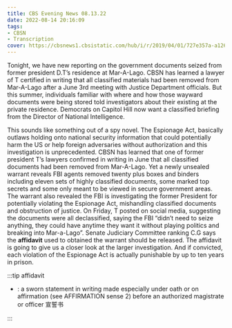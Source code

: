 ```yaml
---
title: CBS Evening News 08.13.22
date: 2022-08-14 20:16:09
tags:
- CBSN
- Transcription
cover: https://cbsnews1.cbsistatic.com/hub/i/r/2019/04/01/727e357a-a126-4138-a2c5-4d3222669d57/thumbnail/640x360/3ff2761028dc5c65cc4f07acd54bcd5c/cbsn2-logo-1920x1080.jpg
---
```

Tonight, we have new reporting on the government documents seized from former president D.T’s residence at Mar-A-Lago. CBSN has learned a lawyer of T certified in writing that all classified materials had been removed from Mar-A-Lago after a June 3rd meeting with Justice Department officials. But this summer, individuals familiar with where and how those wayward documents were being stored told investigators about their existing at the private residence. Democrats on Capitol Hill now want a classified briefing from the Director of National Intelligence. 

This sounds like something out of a spy novel. The Espionage Act, basically outlaws holding onto national security information that could potentially harm the US or help foreign adversaries without authorization and this investigation is unprecedented. CBSN has learned that one of former president T’s lawyers confirmed in writing in June that all classified documents had been removed from Mar-A-Lago. Yet a newly unsealed warrant reveals FBI agents removed twenty plus boxes and binders including eleven sets of highly classified documents, some marked top secrets and some only meant to be viewed in secure government areas. The warrant also revealed the FBI is investigating the former President for potentially violating the Espionage Act, mishandling classified documents and obstruction of justice. On Friday, T posted on social media, suggesting the documents were all declassified, saying the FBI “didn’t need to seize anything, they could have anytime they want it without playing politics and breaking into Mar-a-Lago”. Senate Judiciary Committee ranking C.G says the **affidavit** used to obtained the warrant should be released. The affidavit is going to give us a closer look at the larger investigation. And if convicted, each violation of the Espionage Act is actually punishable by up to ten years in prison. 

:::tip affidavit

- : a sworn statement in writing made especially under oath or on affirmation (see AFFIRMATION sense 2) before an authorized magistrate or officer 宣誓书
  
:::
